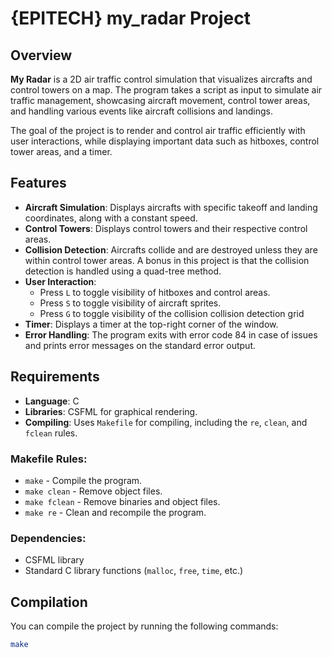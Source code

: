 # {EPITECH} my_radar Project

## Overview

**My Radar** is a 2D air traffic control simulation that visualizes aircrafts and control towers on a map. The program takes a script as input to simulate air traffic management, showcasing aircraft movement, control tower areas, and handling various events like aircraft collisions and landings.

The goal of the project is to render and control air traffic efficiently with user interactions, while displaying important data such as hitboxes, control tower areas, and a timer.

## Features

- **Aircraft Simulation**: Displays aircrafts with specific takeoff and landing coordinates, along with a constant speed.
- **Control Towers**: Displays control towers and their respective control areas.
- **Collision Detection**: Aircrafts collide and are destroyed unless they are within control tower areas. A bonus in this project is that the collision detection is handled using a quad-tree method.
- **User Interaction**: 
  - Press `L` to toggle visibility of hitboxes and control areas.
  - Press `S` to toggle visibility of aircraft sprites.
  - Press `G` to toggle visibility of the collision collision detection grid
- **Timer**: Displays a timer at the top-right corner of the window.
- **Error Handling**: The program exits with error code 84 in case of issues and prints error messages on the standard error output.

## Requirements

- **Language**: C
- **Libraries**: CSFML for graphical rendering.
- **Compiling**: Uses `Makefile` for compiling, including the `re`, `clean`, and `fclean` rules.

### Makefile Rules:
- `make` - Compile the program.
- `make clean` - Remove object files.
- `make fclean` - Remove binaries and object files.
- `make re` - Clean and recompile the program.

### Dependencies:
- CSFML library
- Standard C library functions (`malloc`, `free`, `time`, etc.)

## Compilation

You can compile the project by running the following commands:

```bash
make
